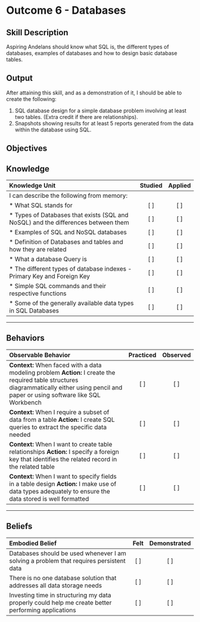 # Outcome 6 - Databases

**Skill Description**
----------
Aspiring Andelans should know what SQL is, the different types of databases, examples of databases and how to design basic database tables.


**Output**
----------
After attaining this skill, and as a demonstration of it, I should be able to create the following:

1. SQL database design for a simple database problem involving at least two tables. (Extra credit if there are relationships).
2. Snapshots showing results for at least 5 reports generated from the data within the database using SQL.


**Objectives**
----------

## **Knowledge**


| Knowledge Unit   |      Studied      | Applied |
|:-------------|:------------------:|:--------:|
| I can describe the following from memory: | | |
| * What SQL stands for | [ ] | [ ]  |
| * Types of Databases that exists (SQL and NoSQL) and the differences between them |   [ ]   |   [ ] |
| * Examples of SQL and NoSQL databases | [ ] |    [ ] |
| * Definition of Databases and tables and how they are related | [ ] |    [ ] |
| * What a database Query is | [ ] |    [ ] |
| * The different types of database indexes - Primary Key and Foreign Key | [ ] |    [ ] |
| * Simple SQL commands and their respective functions | [ ] |    [ ] |
| * Some of the generally available data types in SQL Databases | [ ] |    [ ] |


----------


## **Behaviors**


| Observable Behavior   |      Practiced      | Observed |
|:-------------|:------------------:|:--------:|
| **Context:** When faced with a data modeling problem **Action:** I create the required table structures diagrammatically either using pencil and paper or using software like SQL Workbench | [ ] | [ ]  |
| **Context:** When I require a subset of data from a table **Action:** I create SQL queries to extract the specific data needed | [ ] |    [ ] |
| **Context:** When I want to create table relationships **Action:** I specify a foreign key that identifies the related record in the related table |   [ ]   |   [ ] |
| **Context:** When I want to specify fields in a table design **Action:** I make use of data types adequately to ensure the data stored is well formatted | [ ] |    [ ] |

----------


## **Beliefs**


| Embodied Belief   |      Felt      | Demonstrated |
|:-------------|:------------------:|:--------:|
| Databases should be used whenever I am solving a problem that requires persistent data |   [ ]   |   [ ] |
| There is no one database solution that addresses all data storage needs |   [ ]   |   [ ] |
| Investing time in structuring my data properly could help me create better performing applications |   [ ]   |   [ ] |
